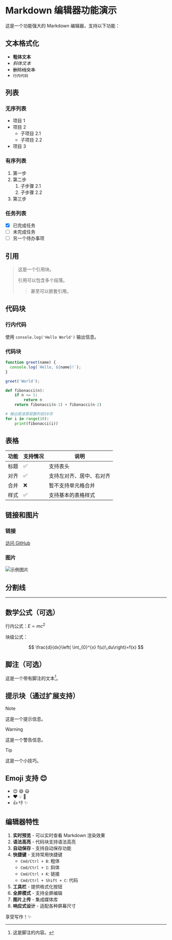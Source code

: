 # Markdown 编辑器功能演示

这是一个功能强大的 Markdown 编辑器，支持以下功能：

## 文本格式化

- **粗体文本**
- *斜体文本*
- ~~删除线文本~~
- `行内代码`

## 列表

### 无序列表
- 项目 1
- 项目 2
  - 子项目 2.1
  - 子项目 2.2
- 项目 3

### 有序列表
1. 第一步
2. 第二步
   1. 子步骤 2.1
   2. 子步骤 2.2
3. 第三步

### 任务列表
- [x] 已完成任务
- [ ] 未完成任务
- [ ] 另一个待办事项

## 引用

> 这是一个引用块。
> 
> 引用可以包含多个段落。
>
> > 甚至可以嵌套引用。

## 代码块

### 行内代码
使用 `console.log('Hello World')` 输出信息。

### 代码块

```javascript
function greet(name) {
  console.log(`Hello, ${name}!`);
}

greet('World');
```

```python
def fibonacci(n):
    if n <= 1:
        return n
    return fibonacci(n-1) + fibonacci(n-2)

# 输出斐波那契数列前10项
for i in range(10):
    print(fibonacci(i))
```

## 表格

| 功能 | 支持情况 | 说明 |
|------|----------|------|
| 标题 | ✅ | 支持表头 |
| 对齐 | ✅ | 支持左对齐、居中、右对齐 |
| 合并 | ❌ | 暂不支持单元格合并 |
| 样式 | ✅ | 支持基本的表格样式 |

## 链接和图片

### 链接
[访问 GitHub](https://github.com)

### 图片
![示例图片](https://via.placeholder.com/600x400?text=Markdown+Editor)

## 分割线

---

## 数学公式（可选）

行内公式：$E = mc^2$

块级公式：

$$
\frac{d}{dx}\left( \int_{0}^{x} f(u)\,du\right)=f(x)
$$

## 脚注（可选）

这是一个带有脚注的文本[^1]。

[^1]: 这是脚注的内容。

## 提示块（通过扩展支持）

> [!NOTE]
> 这是一个提示信息。

> [!WARNING]
> 这是一个警告信息。

> [!TIP]
> 这是一个小技巧。

## Emoji 支持 😊

- 😊 😄 😃
- ❤️ 💡 🎉
- 👍 👎 ✨

## 编辑器特性

1. **实时预览** - 可以实时查看 Markdown 渲染效果
2. **语法高亮** - 代码块支持语法高亮
3. **自动保存** - 支持自动保存功能
4. **快捷键** - 支持常用快捷键
   - `Cmd/Ctrl + B`: 粗体
   - `Cmd/Ctrl + I`: 斜体
   - `Cmd/Ctrl + K`: 链接
   - `Cmd/Ctrl + Shift + C`: 代码
5. **工具栏** - 提供格式化按钮
6. **全屏模式** - 支持全屏编辑
7. **图片上传** - 集成媒体库
8. **响应式设计** - 适配各种屏幕尺寸

享受写作！✨